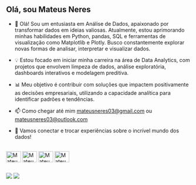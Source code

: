 ## Olá, sou Mateus Neres
- 👋 Olá! Sou um entusiasta em Análise de Dados, apaixonado por transformar dados em ideias valiosas. Atualmente, estou aprimorando minhas habilidades em Python, pandas, SQL e ferramentas de visualização como Matplotlib e Plotly. Busco constantemente explorar novas formas de analisar, interpretar e visualizar dados.

- 💡 Estou focado em iniciar minha carreira na área de Data Analytics, com projetos que envolvem limpeza de dados, análise exploratória, dashboards interativos e modelagem preditiva.

- 📊 Meu objetivo é contribuir com soluções que impactem positivamente as decisões empresariais, utilizando a capacidade analítica para identificar padrões e tendências.

- 📫 Como chegar até mim mateusneres03@gmail.com ou mateusneres03@outlook.com

- 🚀 Vamos conectar e trocar experiências sobre o incrível mundo dos dados!

<!---
mateus-neres/mateus-neres is a ✨ special ✨ repository because its `README.md` (this file) appears on your GitHub profile.
You can click the Preview link to take a look at your changes.
--->

<div style="display: inline_block"><br>
  <img align="center" alt="Mateus-Csharp" height="30" width="40"src="https://cdn.jsdelivr.net/gh/devicons/devicon/icons/python/python-original.svg" />
  <img align="center" alt="Mateus-Csharp" height="30" width="40"src="https://cdn.jsdelivr.net/gh/devicons/devicon@latest/icons/microsoftsqlserver/microsoftsqlserver-original-wordmark.svg" />
  <img align="center" alt="Mateus-Csharp" height="30" width="40"src="https://cdn.jsdelivr.net/gh/devicons/devicon@latest/icons/pandas/pandas-original-wordmark.svg" />
  <img align="center" alt="Mateus-Csharp" height="30" width="40"<img src="https://cdn.jsdelivr.net/gh/devicons/devicon/icons/jupyter/jupyter-original-wordmark.svg" />
  
  ##
 
  <div>
  <a href = "mailto: mateusneres03@gmail.com"><img src="https://img.shields.io/badge/-Gmail-%23EA4335?style=for-the-badge&logo=gmail&logoColor=white" target="_blank"></a>
  <a href="https://www.linkedin.com/in/mateus-neres-da-silva-a2ba08205" target="_blank"><img src="https://img.shields.io/badge/-LinkedIn-%230077B5?style=for-the-badge&logo=linkedin&logoColor=white" target="_blank"></a>
